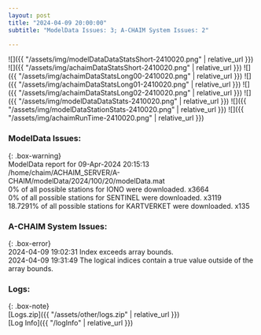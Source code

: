 ```yaml
---
layout: post
title: "2024-04-09 20:00:00"
subtitle: "ModelData Issues: 3; A-CHAIM System Issues: 2"

---
```


![]({{ "/assets/img/modelDataDataStatsShort-2410020.png" | relative_url }})
![]({{ "/assets/img/achaimDataStatsShort-2410020.png" | relative_url }})
![]({{ "/assets/img/achaimDataStatsLong00-2410020.png" | relative_url }})
![]({{ "/assets/img/achaimDataStatsLong01-2410020.png" | relative_url }})
![]({{ "/assets/img/achaimDataStatsLong02-2410020.png" | relative_url }})
![]({{ "/assets/img/modelDataDataStats-2410020.png" | relative_url }})
![]({{ "/assets/img/modelDataStationStats-2410020.png" | relative_url }})
![]({{ "/assets/img/achaimRunTime-2410020.png" | relative_url }})


### ModelData Issues:  
  
{: .box-warning}  
 ModelData report for 09-Apr-2024 20:15:13   
 /home/chaim/ACHAIM_SERVER/A-CHAIM/modelData/2024/100/20/modelData.mat   
 0% of all possible stations for IONO were downloaded. x3664   
 0% of all possible stations for SENTINEL were downloaded. x3119   
 18.7291% of all possible stations for KARTVERKET were downloaded. x135   
  
### A-CHAIM System Issues:  
  
{: .box-error}  
2024-04-09 19:02:31 Index exceeds array bounds.  
2024-04-09 19:31:49 The logical indices contain a true value outside of the array bounds.  

### Logs:  
  
{: .box-note}  
[Logs.zip]({{ "/assets/other/logs.zip" | relative_url }})  
[Log Info]({{ "/logInfo" | relative_url }})  
